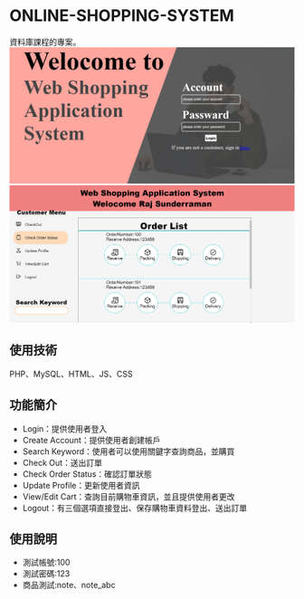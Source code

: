 # ONLINE-SHOPPING-SYSTEM
資料庫課程的專案。
![image](https://github.com/changjam/IMG/blob/master/OnlineShopping_1.png)
![image](https://github.com/changjam/IMG/blob/master/OnlineShopping_2.png)
## 使用技術
PHP、MySQL、HTML、JS、CSS
## 功能簡介  
- Login：提供使用者登入  
- Create Account：提供使用者創建帳戶  
- Search Keyword：使用者可以使用關鍵字查詢商品，並購買  
- Check Out：送出訂單  
- Check Order Status：確認訂單狀態  
- Update Profile：更新使用者資訊  
- View/Edit Cart：查詢目前購物車資訊，並且提供使用者更改  
- Logout：有三個選項直接登出、保存購物車資料登出、送出訂單  
## 使用說明
- 測試帳號:100
- 測試密碼:123
- 商品測試:note、note_abc
